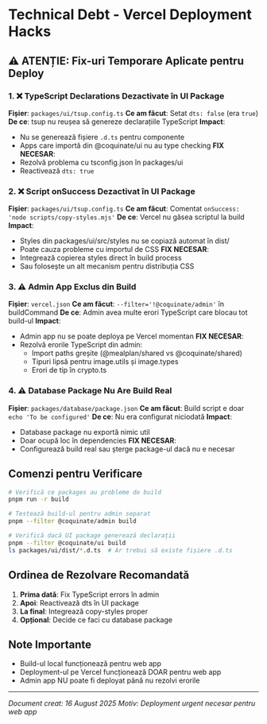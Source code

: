 # Technical Debt - Vercel Deployment Hacks

## ⚠️ ATENȚIE: Fix-uri Temporare Aplicate pentru Deploy

### 1. ❌ TypeScript Declarations Dezactivate în UI Package

**Fișier**: `packages/ui/tsup.config.ts`
**Ce am făcut**: Setat `dts: false` (era `true`)
**De ce**: tsup nu reușea să genereze declarațiile TypeScript
**Impact**:

- Nu se generează fișiere `.d.ts` pentru componente
- Apps care importă din @coquinate/ui nu au type checking
  **FIX NECESAR**:
- Rezolvă problema cu tsconfig.json în packages/ui
- Reactivează `dts: true`

### 2. ❌ Script onSuccess Dezactivat în UI Package

**Fișier**: `packages/ui/tsup.config.ts`
**Ce am făcut**: Comentat `onSuccess: 'node scripts/copy-styles.mjs'`
**De ce**: Vercel nu găsea scriptul la build
**Impact**:

- Styles din packages/ui/src/styles nu se copiază automat în dist/
- Poate cauza probleme cu importul de CSS
  **FIX NECESAR**:
- Integrează copierea styles direct în build process
- Sau folosește un alt mecanism pentru distribuția CSS

### 3. ⚠️ Admin App Exclus din Build

**Fișier**: `vercel.json`
**Ce am făcut**: `--filter='!@coquinate/admin'` în buildCommand
**De ce**: Admin avea multe erori TypeScript care blocau tot build-ul
**Impact**:

- Admin app nu se poate deploya pe Vercel momentan
  **FIX NECESAR**:
- Rezolvă erorile TypeScript din admin:
  - Import paths greșite (@mealplan/shared vs @coquinate/shared)
  - Tipuri lipsă pentru image.utils și image.types
  - Erori de tip în crypto.ts

### 4. ⚠️ Database Package Nu Are Build Real

**Fișier**: `packages/database/package.json`
**Ce am făcut**: Build script e doar `echo 'To be configured'`
**De ce**: Nu era configurat niciodată
**Impact**:

- Database package nu exportă nimic util
- Doar ocupă loc în dependencies
  **FIX NECESAR**:
- Configurează build real sau șterge package-ul dacă nu e necesar

## Comenzi pentru Verificare

```bash
# Verifică ce packages au probleme de build
pnpm run -r build

# Testează build-ul pentru admin separat
pnpm --filter @coquinate/admin build

# Verifică dacă UI package generează declarații
pnpm --filter @coquinate/ui build
ls packages/ui/dist/*.d.ts  # Ar trebui să existe fișiere .d.ts
```

## Ordinea de Rezolvare Recomandată

1. **Prima dată**: Fix TypeScript errors în admin
2. **Apoi**: Reactivează dts în UI package
3. **La final**: Integrează copy-styles proper
4. **Opțional**: Decide ce faci cu database package

## Note Importante

- Build-ul local funcționează pentru web app
- Deployment-ul pe Vercel funcționează DOAR pentru web app
- Admin app NU poate fi deployat până nu rezolvi erorile

---

_Document creat: 16 August 2025_
_Motiv: Deployment urgent necesar pentru web app_
